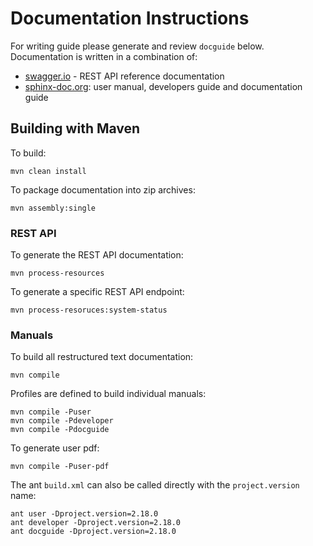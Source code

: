# Documentation Instructions

For writing guide please generate and review ``docguide`` below. Documentation is written in a combination of:

* [swagger.io](http://swagger.io) - REST API reference documentation
* [sphinx-doc.org](http://www.sphinx-doc.org): user manual, developers guide and documentation guide

## Building with Maven

To build:

    mvn clean install

To package documentation into zip archives:

    mvn assembly:single

### REST API

To generate the REST API documentation:

    mvn process-resources
    
To generate a specific REST API endpoint:

    mvn process-resoruces:system-status
    

### Manuals

To build all restructured text documentation:

    mvn compile

Profiles are defined to build individual manuals:

    mvn compile -Puser
    mvn compile -Pdeveloper
    mvn compile -Pdocguide

To generate user pdf:

    mvn compile -Puser-pdf

The ant ``build.xml`` can also be called directly with the ``project.version`` name:

    ant user -Dproject.version=2.18.0
    ant developer -Dproject.version=2.18.0
    ant docguide -Dproject.version=2.18.0